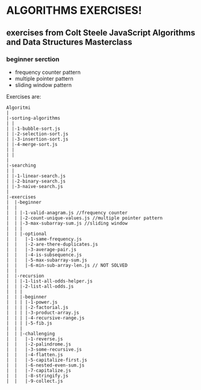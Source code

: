 # ALGORITHMS EXERCISES!
 exercises from Colt Steele JavaScript Algorithms and Data Structures Masterclass
---

### beginner serction

- frequency counter pattern
- multiple pointer pattern
- sliding window pattern
 
 Exercises are:

```
Algoritmi
|
|-sorting-algorithms
| |
| |-1-bubble-sort.js
| |-2-selection-sort.js
| |-3-insertion-sort.js
| |-4-merge-sort.js
| |
| |
|
|-searching
| | 
| |-1-linear-search.js
| |-2-binary-search.js
| |-3-naive-search.js
|   
|-exercises
|  |-beginner
|  |
|  | |-1-valid-anagram.js //frequency counter
|  | |-2-count-unique-values.js //multiple pointer pattern
|  | |-3-max-subarray-sum.js //sliding window 
|  | |
|  | |-optional
|  |   |-1-same-frequency.js
|  |   |-2-are-there-duplicates.js
|  |   |-3-average-pair.js
|  |   |-4-is-subsequence.js
|  |   |-5-max-subarray-sum.js
|  |   |-6-min-sub-array-len.js // NOT SOLVED
|  |
|  |-recursion
|  | |-1-list-all-odds-helper.js
|  | |-2-list-all-odds.js
|  | |
|  | |-beginner
|  | | |-1-power.js
|  | | |-2-factorial.js
|  | | |-3-product-array.js
|  | | |-4-recursive-range.js
|  | | |-5-fib.js
|  | | 
|  | |-challenging
|  |   |-1-reverse.js
|  |   |-2-palindrome.js    
|  |   |-3-some-recursive.js    
|  |   |-4-flatten.js     
|  |   |-5-capitalize-first.js     
|  |   |-6-nested-even-sum.js     
|  |   |-7-capitalize.js     
|  |   |-8-stringify.js        
|  |   |-9-collect.js        
 
```

